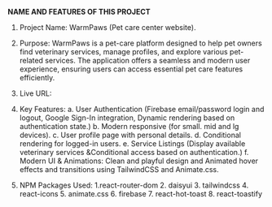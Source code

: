 <b>NAME AND FEATURES OF THIS PROJECT</b>

1. Project Name: WarmPaws (Pet care center website).

2. Purpose: WarmPaws is a pet-care platform designed to help pet owners find veterinary services, manage profiles, and explore various pet-related services. The application offers a seamless and modern user experience, ensuring users can access essential pet care features efficiently.

3. Live URL: 

4. Key Features: 
          a. User Authentication (Firebase email/password login and logout, Google Sign-In integration, Dynamic rendering based on authentication state.)
          b. Modern responsive (for small. mid and lg devices).
          c. User profile page with personal details.
          d. Conditional rendering for logged-in users.
          e. Service Listings (Display available veterinary services &Conditional access based on authentication.)
          f. Modern UI & Animations: Clean and playful design and Animated hover effects and transitions using TailwindCSS and Animate.css.
          
5. NPM Packages Used: 1.react-router-dom
                      2. daisyui
                      3. tailwindcss
                      4. react-icons
                      5. animate.css
                      6. firebase
                      7. react-hot-toast
                      8. react-toastify
